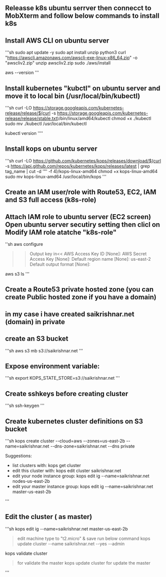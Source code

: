 

## Releasse k8s ubuntu serrver then connecct to MobXterm and follow below commands to install k8s

## Install AWS CLI on ubuntu server
'''sh
sudo apt update -y
sudo apt install unzip python3
curl "https://awscli.amazonaws.com/awscli-exe-linux-x86_64.zip" -o "awscliv2.zip"
unzip awscliv2.zip
sudo ./aws/install

aws --version
'''


## Install kubernetes "kubctl" on ubuntu server and move it to local bin (/usr/local/bin/kubectl)
'''sh
curl -LO https://storage.googleapis.com/kubernetes-release/release/$(curl -s https://storage.googleapis.com/kubernetes-release/release/stable.txt)/bin/linux/amd64/kubectl
chmod +x ./kubectl
sudo mv ./kubectl /usr/local/bin/kubectl

kubectl version
''''

## Install kops on ubuntu server
'''sh
curl -LO https://github.com/kubernetes/kops/releases/download/$(curl -s https://api.github.com/repos/kubernetes/kops/releases/latest | grep tag_name | cut -d '"' -f 4)/kops-linux-amd64
chmod +x kops-linux-amd64
sudo mv kops-linux-amd64 /usr/local/bin/kops
'''

## Create an IAM user/role with Route53, EC2, IAM and S3 full access (k8s-role)
## Attach IAM role to ubuntu server (EC2 screen) Open ubuntu server secutiry setting then clicl on Modify IAM role atatche "k8s-role"
''sh
aws configure

>>Output key in<<
AWS Access Key ID [None]:
AWS Secret Access Key [None]:
Default region name [None]: us-east-2
Default output format [None]:

aws s3 ls
'''

## Create a Route53 private hosted zone (you can create Public hosted zone if you have a domain)
## in my case i have created saikrishnar.net (domain) in private

## create an S3 bucket
'''sh
aws s3 mb s3://saikrishnar.net
'''

## Expose environment variable:

'''sh
export KOPS_STATE_STORE=s3://saikrishnar.net
'''
## Create sshkeys before creating cluster

'''sh
ssh-keygen
'''
## Create kubernetes cluster definitions on S3 bucket
'''sh
kops create cluster --cloud=aws --zones=us-east-2b --name=saikrishnar.net --dns-zone=saikrishnar.net --dns private

Suggestions:
 * list clusters with: kops get cluster
 * edit this cluster with: kops edit cluster saikrishnar.net
 * edit your node instance group: kops edit ig --name=saikrishnar.net nodes-us-east-2b
 * edit your master instance group: kops edit ig --name=saikrishnar.net master-us-east-2b

'''
## Edit the cluster ( as master)
'''sh
kops edit ig --name=saikrishnar.net master-us-east-2b

> edit machine type to "t2.micro" & save 
> run below command 
kops update cluster --name saikrishnar.net --yes --admin

kops validate cluster
> for validate the master 
kops update cluster
> for update the master

'''








